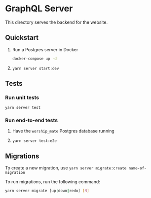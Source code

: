 # GraphQL Server

This directory serves the backend for the website.

## Quickstart

1. Run a Postgres server in Docker

   ```bash
   docker-compose up -d
   ```

1. `yarn server start:dev`

## Tests

### Run unit tests

```bash
yarn server test
```

### Run end-to-end tests

1. Have the `worship_mate` Postgres database running

1. `yarn server test:e2e`

## Migrations

To create a new migration, use `yarn server migrate:create name-of-migration`

To run migrations, run the following command:

```bash
yarn server migrate [up|down|redo] [N]
```
